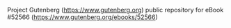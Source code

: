 Project Gutenberg (https://www.gutenberg.org) public repository for
eBook #52566 (https://www.gutenberg.org/ebooks/52566)
